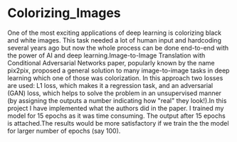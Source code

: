 # Colorizing_Images
One of the most exciting applications of deep learning is colorizing black and white images. This task needed a lot of human input and hardcoding several years ago but now the whole process can be done end-to-end with the power of AI and deep learning.Image-to-Image Translation with Conditional Adversarial Networks paper, popularly known by the name pix2pix, proposed a general solution to many image-to-image tasks in deep learning which one of those was colorization. In this approach two losses are used: L1 loss, which makes it a regression task, and an adversarial (GAN) loss, which helps to solve the problem in an unsupervised manner (by assigning the outputs a number indicating how "real" they look!).In this project I have  implemented what the authors did in the paper.
I trained my model for 15 epochs as it was time consuming. The output after 15 epochs is attached.The results would be more satisfactory if we train the the model for larger number of epochs (say 100).
